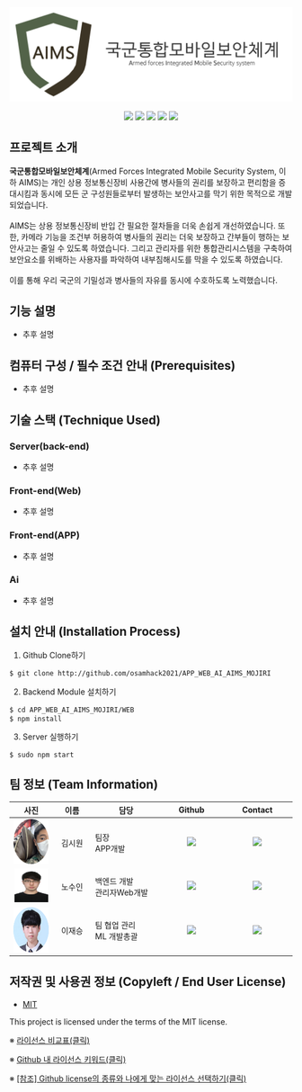 ![Logo](image/logo_long.png)
<p align="center">
	<img src="https://img.shields.io/github/languages/count/osamhack2021/APP_WEB_AI_AIMS_MOJIRI?style=flat-square" />
	<img src="https://img.shields.io/github/downloads/osamhack2021/APP_WEB_AI_AIMS_MOJIRI/total?style=flat-square" />
	<img src="https://img.shields.io/github/stars/osamhack2021/APP_WEB_AI_AIMS_MOJIRI?style=flat-square" />
	<img src="https://img.shields.io/github/forks/osamhack2021/APP_WEB_AI_AIMS_MOJIRI?style=flat-square" />
	<img src="https://img.shields.io/github/license/osamhack2021/APP_WEB_AI_AIMS_MOJIRI?style=flat-square" />
</p>

## 프로젝트 소개
<b>국군통합모바일보안체계</b>(Armed Forces Integrated Mobile Security System, 이하 AIMS)는 개인 상용 정보통신장비 사용간에 병사들의 권리를 보장하고 편리함을 증대시킴과 동시에 모든 군 구성원들로부터 발생하는 보안사고를 막기 위한 목적으로 개발되었습니다.<br><br>AIMS는 상용 정보통신장비 반입 간 필요한 절차들을 더욱 손쉽게 개선하였습니다. 또한, 카메라 기능을 조건부 허용하여 병사들의 권리는 더욱 보장하고 간부들이 행하는 보안사고는 줄일 수 있도록 하였습니다. 그리고 관리자를 위한 통합관리시스템을 구축하여 보안요소를 위배하는 사용자를 파악하여 내부침해시도를 막을 수 있도록 하였습니다.<br><br>이를 통해 우리 국군의 기밀성과 병사들의 자유를 동시에 수호하도록 노력했습니다.


## 기능 설명
- 추후 설명

## 컴퓨터 구성 / 필수 조건 안내 (Prerequisites)
- 추후 설명

## 기술 스택 (Technique Used) 
### Server(back-end)
- 추후 설명
 
### Front-end(Web)
- 추후 설명

### Front-end(APP)
- 추후 설명

### Ai
- 추후 설명

## 설치 안내 (Installation Process)
1. Github Clone하기
```bash
$ git clone http://github.com/osamhack2021/APP_WEB_AI_AIMS_MOJIRI
```

2. Backend Module 설치하기
```
$ cd APP_WEB_AI_AIMS_MOJIRI/WEB
$ npm install
```

3. Server 실행하기
```
$ sudo npm start
```

 
## 팀 정보 (Team Information)
<table width="700">
<thead>
<tr>
<th width="120" align="center">사진</th>
<th width="100" align="center">이름</th>
<th width="200" align="center">담당</th>
<th width="150" align="center">Github</th>
<th width="175" align="center">Contact</th>
</tr> 
</thead>
<tbody>
<tr>
<td width="120" align="center"><img src="image/siwon11.png" width="80" height="80"></td>
<td width="100" align="center">김시원</td>
<td width="200">팀장<br>APP개발</td>
<td width="150" align="center">
	<a href="https://github.com/kimww42">
		<img src="https://img.shields.io/badge/kimww42-655ced?style=social&logo=github"/>
	</a>
</td>
<td width="175" align="center">
	<a href="mailto:kimsiw42@ajou.ac.kr"><img src="https://img.shields.io/static/v1?label=&message=kimsiw42@ajou.ac.kr&color=orange&style=flat-square&logo=gmail"></a>
	</td>
</tr>
<tr>
<td width="120" align="center"><img src="image/RohSuIn.jpg" width="60" height="60"></td>
<td width="100" align="center">노수인</td>
<td width="200">백엔드 개발<br>관리자Web개발</td>

<td width="150" align="center">
	<a href="https://github.com/bigpie1367">
		<img src="https://img.shields.io/badge/bigpie1367-655ced?style=social&logo=github"/>
	</a>
</td>
<td width="175" align="center">
	<a href="mailto:bigpie1367@gmail.com"><img src="https://img.shields.io/static/v1?label=&message=bigpie1367@gmail.com&color=orange&style=flat-square&logo=gmail"></a>
	</td>
</tr>
<tr>
<td width="120" align="center"><img src="image/jaeseung.png" width="80" height="80"></td>
<td width="100" align="center">이재승</td>
<td width="200">팀 협업 관리<br>ML 개발총괄</td>

<td width="150" align="center">
	<a href="https://github.com/js0807">
		<img src="https://img.shields.io/badge/js0807-655ced?style=social&logo=github"/>
	</a>
</td>
<td width="175" align="center">
	<a href="mailto:nemojs87@gmail.com"><img src="https://img.shields.io/static/v1?label=&message=nemojs87@gmail.com&color=orange&style=flat-square&logo=gmail"></a>
	</td>
</tr>
</tr>
</tbody>
</table>

## 저작권 및 사용권 정보 (Copyleft / End User License)
 * [MIT](https://github.com/osam2020-WEB/Sample-ProjectName-TeamName/blob/master/license.md)

This project is licensed under the terms of the MIT license.

※ [라이선스 비교표(클릭)](https://olis.or.kr/license/compareGuide.do)

※ [Github 내 라이선스 키워드(클릭)](https://docs.github.com/en/github/creating-cloning-and-archiving-repositories/creating-a-repository-on-github/licensing-a-repository)

※ [\[참조\] Github license의 종류와 나에게 맞는 라이선스 선택하기(클릭)](https://flyingsquirrel.medium.com/github-license%EC%9D%98-%EC%A2%85%EB%A5%98%EC%99%80-%EB%82%98%EC%97%90%EA%B2%8C-%EB%A7%9E%EB%8A%94-%EB%9D%BC%EC%9D%B4%EC%84%A0%EC%8A%A4-%EC%84%A0%ED%83%9D%ED%95%98%EA%B8%B0-ae29925e8ff4)
